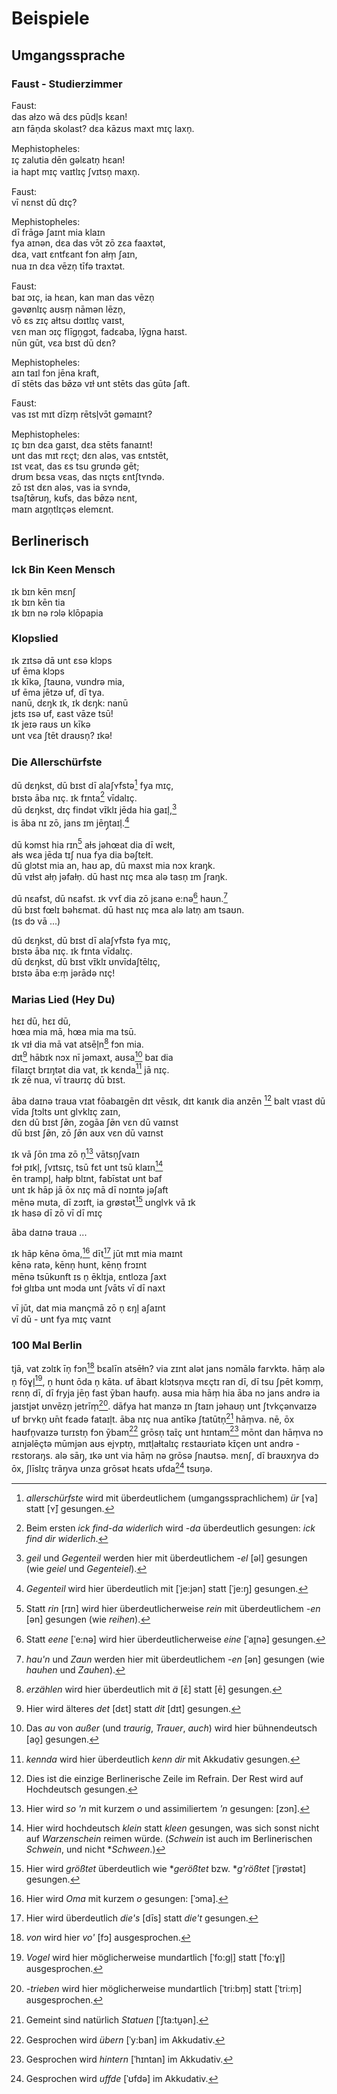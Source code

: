 # Beispiele

## Umgangssprache

### Faust - Studierzimmer

Faust:  
das aɫzo wā dɛs pūdl̩s kɛan!  
aɪn fān̩da skolast? dɛa kāzʊs maxt mɪç laxn̩.

Mephistopheles:  
ɪç zalutia dēn gəlεatn̩ hεan!  
ia hapt mɪç vaɪtlɪç ʃvɪtsn̩ maxn̩.

Faust:  
vī nεnst dū dɪç?

Mephistopheles:  
dī frāgə ʃaɪnt mia klaɪn  
fya aɪnən, dεa das vɔ̄t zō zεa faaxtət,  
dεa, vaɪt εntfεant fɔn aɫm̩ ʃaɪn,  
nua ɪn dεa vēzn̩ tīfə traxtət.

Faust:  
baɪ ɔɪç, ia hεan, kan man das vēzn̩  
gəvønlɪç aʊsm̩ nāmən lēzn̩,  
vō εs zɪç aɫtsu dɔɪtlɪç vaɪst,  
vεn man ɔɪç flīgn̩gɔt, fadεaba, lȳgna haɪst.  
nūn gūt, vεa bɪst dū dεn?

Mephistopheles:  
aɪn taɪl fɔn jēna kraft,  
dī stēts das bø̄zə vɪɫ ʊnt stēts das gūtə ʃaft.

Faust:  
vas ɪst mɪt dīzm̩ rētsl̩vɔ̄t gəmaɪnt?

Mephistopheles:  
ɪç bɪn dεa gaɪst, dεa stēts fanaɪnt!  
ʊnt das mɪt rεçt; dεn aləs, vas εntstēt,  
ɪst vεat, das εs tsu grʊndə gēt;  
drʊm bεsa vεas, das nɪçts εntʃtʏndə.  
zō ɪst dεn aləs, vas ia sʏndə,  
tsaʃtø̄rʊŋ, kʊ̄ts, das bø̄zə nεnt,  
maɪn aɪgn̩tlɪçəs elemεnt.

## Berlinerisch

### Ick Bin Keen Mensch

ɪk bɪn kēn mεnʃ  
ɪk bɪn kēn tia  
ɪk bɪn nə rɔlə klōpapia

### Klopslied

ɪk zɪtsə dā ʊnt εsə klɔps  
ʊf ēma klɔps  
ɪk kīkə, ʃtaʊnə, vʊndrə mia,  
ʊf ēma jētzə ʊf, dī tya.  
nanū, dεŋk ɪk, ɪk dεŋk: nanū  
jεts ɪsə ʊf, εast vāze tsū!  
ɪk jeɪə raʊs ʊn kīkə  
ʊnt vεa ʃtēt draʊsn̩? ɪkə!

### Die Allerschürfste

dū dεŋkst, dū bɪst dī alaʃʏ̄fstə[^ür] fya mɪç,  
bɪstə āba nɪç. ɪk fɪnta[^find-da] vīdalɪç.  
dū dεŋkst, dɪç findət vɪ̄klɪ jēda hia gaɪl̩,[^eil]  
is āba nɪ zō, jans ɪm jēŋ̩taɪl̩.[^gegen]

dū kɔmst hia rɪn[^rein] aɫs jəhœat dia dī wεɫt,  
aɫs wεa jēda tɪʃ nua fya dia bəʃtεɫt.  
dū glɔtst mia an, haʊ ap, dū maxst mia nɔx kraŋk.  
dū vɪɫst aɫn̩ jəfaɫn̩. dū hast nɪç mεa alə tasn̩ ɪm ʃraŋk.

dū nεafst, dū nεafst. ɪk vʏ̄t dia zō jεanə e:nə[^eine] haʊn.[^auen]  
dū bɪst fœlɪ bəhεmat. dū hast nɪç mεa alə latn̩ am tsaʊn.  
(ɪs dɔ vā ...)

dū dεŋkst, dū bɪst dī alaʃʏ̄fstə fya mɪç,  
bɪstə āba nɪç. ɪk fɪnta vīdalɪç.  
dū dεŋkst, dū bɪst vɪ̄klɪ ʊnvīdaʃtēlɪç,  
bɪstə āba e:m̩ jərādə nɪç!

[^ür]: *allerschürfste* wird mit überdeutlichem (umgangssprachlichem) *ür* [ʏa] statt [ʏ̄] gesungen.
[^eil]: *geil* und *Gegenteil* werden hier mit überdeutlichem *-el* [əl] gesungen (wie *geiel* und *Gegenteiel*).
[^gegen]: *Gegenteil* wird hier überdeutlich mit [ˈje:jən] statt [ˈje:ŋ̩] gesungen.
[^rein]: Statt *rin* [rɪn] wird hier überdeutlicherweise *rein* mit überdeutlichem *-en* [ən] gesungen (wie *reihen*).
[^eine]: Statt *eene* [ˈe:nə] wird hier überdeutlicherweise *eine* [ˈaɪ̯nə] gesungen.
[^auen]: *hau'n* und *Zaun* werden hier mit überdeutlichem *-en* [ən] gesungen (wie *hauhen* und *Zauhen*).
[^find-da]: Beim ersten *ick find-da widerlich* wird *-da* überdeutlich gesungen: *ick find dir widerlich*.

### Marias Lied (Hey Du)

hεɪ dū, hεɪ dū,  
hœa mia mā, hœa mia ma tsū.  
ɪk vɪɫ dia mā vat atsēl̩n[^ä] fɔn mia.  
dɪt[^dit] hābɪk nɔx nī jəmaxt, aʊsa[^au] baɪ dia  
fīlaɪçt brɪŋtət dia vat, ɪk kεnda[^kenn-dir] jā nɪç.  
ɪk zē nua, vī traʊrɪç dū bɪst.

āba daɪnə traʊa vɪat fōabaɪgēn
dɪt vēsɪk, dɪt kanɪk dia anzēn  [^berlinerisch]
balt vɪast dū vīda ʃtɔlts ʊnt glʏklɪç zaɪn,  
dεn dū bɪst ʃø̄n, zogāa ʃø̄n vεn dū vaɪnst  
dū bɪst ʃø̄n, zō ʃø̄n aʊx vεn dū vaɪnst

ɪk vā ʃōn ɪma zō n̩[^so-n] vātsn̩ʃvaɪn  
fɔɫ pɪkl̩, ʃvɪtsɪç, tsū fεt ʊnt tsū klaɪn[^klein]  
ēn trampl̩, haɫp blɪnt, fabīstat ʊnt baf  
ʊnt ɪk hāp jā ōx nɪç mā dī nɔɪntə jəʃaft  
mēnə mʊta, dī zɔɪft, ia grøstət[^gr] ʊnglʏk vā ɪk  
ɪk hasə dī zō vī dī mɪç

āba daɪnə traʊa ...

ɪk hāp kēnə ōma,[^om] dīt[^s] jūt mɪt mia maɪnt  
kēnə ratə, kēnn̩ hʊnt, kēnn̩ frɔɪnt  
mēnə tsūkʊnft ɪs n̩ ēklɪja, εntloza ʃaxt  
fɔɫ glɪba ʊnt mɔda ʊnt ʃvāts vī dī naxt

vī jūt, dat mia mançmā zō n̩ εŋl̩ aʃaɪnt  
vī dū - ʊnt fya mɪç vaɪnt

[^ä]: *erzählen* wird hier überdeutlich mit *ä* [ɛ̄] statt [ē] gesungen.

[^dit]: Hier wird älteres *det* [dεt] statt *dit* [dɪt] gesungen.

[^au]: Das *au* von *außer* (und *traurig*, *Trauer*, *auch*) wird hier bühnendeutsch [ao̯] gesungen.

[^kenn-dir]: *kennda* wird hier überdeutlich *kenn dir* mit Akkudativ gesungen.

[^berlinerisch]: Dies ist die einzige Berlinerische Zeile im Refrain. Der Rest wird auf Hochdeutsch gesungen.

[^so-n]: Hier wird *so 'n* mit kurzem *o* und assimiliertem *'n* gesungen: [zɔn].

[^klein]: Hier wird hochdeutsch *klein* statt *kleen* gesungen, was sich sonst nicht auf *Warzenschein* reimen würde. (*Schwein* ist auch im Berlinerischen *Schwein*, und nicht \**Schween*.)

[^gr]: Hier wird *größtet* überdeutlich wie \**gerößtet* bzw. \**g'rößtet* [ˈjrøstət] gesungen.

[^om]: Hier wird *Oma* mit kurzem *o* gesungen: [ˈɔma].

[^s]: Hier wird überdeutlich *die's* [dīs] statt *die't* gesungen.

### 100 Mal Berlin

tjā, vat zɔlɪk īn̩ fɔn[^von] bɛalīn atsēɫn?
via zɪnt alət jans nɔmālə farʏktə.
hām̩ alə n̩ fōɣl̩[^vogel], n̩ hʊnt ōda n̩ kāta.
ʊf ābaɪt klɔtsn̩va mɛçtɪ ran
dī, dī tsu ʃpēt kɔmm̩,
rɛnn̩ dī, dī fryja jēn̩ fast ȳban haʊfn̩.
aʊsa mia hām̩ hia āba nɔ jans andrə ia jaɪstjət ʊnvēzn̩ jetrīm̩[^getrieben].
dāfya hat manzə ɪn ʃtaɪn jəhaʊn̩
ʊnt ʃtʏkçənvaɪzə ʊf brʏkn̩ ʊ̄nt fɛadə fataɪl̩t.
āba nɪç nua antīkə ʃtatūtn̩[^statuen] hām̩va.
nē, ōx haʊfn̩vaɪzə turɪstn̩
fɔn ȳbam[^überm] grōsn̩ taɪ̄ç ʊnt hɪntam[^hinterm] mōnt
dan hām̩va nɔ aɪnjəlēçtə mūmjən aʊs ejʏptn̩,
mɪtl̩aɫtalɪç rɛstaʊriatə kɪ̄çen
ʊnt andrə - rɛstoraŋs.
alə sāŋ̩, ɪkə ʊnt via hām̩ nə grōsə ʃnaʊtsə.
mɛnʃ, dī braʊxŋ̩va dɔ ōx,
ʃlīslɪç trāŋ̩va ʊnza grōsət hɛats ʊfda[^auf-der] tsʊŋə.

<!-- n̩m̩ŋ̩ l̩ɫ ɣʃ ˈ -->
<!-- āɛ̄ɪ̄ɔ̄ʊ̄ œ̄ʏ̄ ø̄ȳ -->
<!--  -->

[^von]: *von* wird hier *vo'* [fɔ] ausgesprochen.

[^vogel]: *Vogel* wird hier möglicherweise mundartlich [ˈfo:gl̩] statt [ˈfo:ɣl̩] ausgesprochen.

[^getrieben]: *-trieben* wird hier möglicherweise mundartlich [ˈtri:bm̩] statt [ˈtri:m̩] ausgesprochen.

[^statuen]: Gemeint sind natürlich *Statuen* [ˈʃta:tu̯ən].

[^überm]: Gesprochen wird *übern* [ˈy:ban] im Akkudativ.

[^hinterm]: Gesprochen wird *hintern* [ˈhɪntan] im Akkudativ.

[^auf-der]: Gesprochen wird *uffde* [ˈʊfdə] im Akkudativ.



<!-- mūmjə stātwə? -->